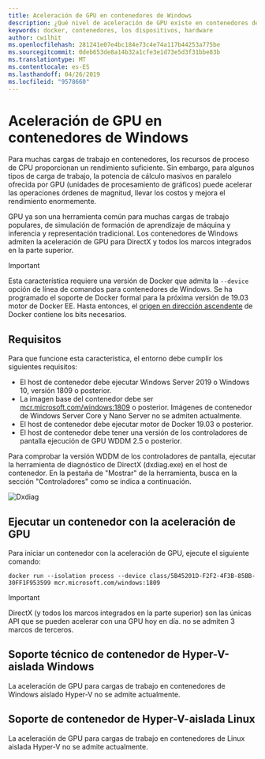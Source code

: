```yaml
---
title: Aceleración de GPU en contenedores de Windows
description: ¿Qué nivel de aceleración de GPU existe en contenedores de Windows
keywords: docker, contenedores, los dispositivos, hardware
author: cwilhit
ms.openlocfilehash: 281241e07e4bc184e73c4e74a117b44253a775be
ms.sourcegitcommit: 0deb653de8a14b32a1cfe3e1d73e5d3f31bbe83b
ms.translationtype: MT
ms.contentlocale: es-ES
ms.lasthandoff: 04/26/2019
ms.locfileid: "9578660"
---
```

# <a name="gpu-acceleration-in-windows-containers"></a>Aceleración de GPU en contenedores de Windows

Para muchas cargas de trabajo en contenedores, los recursos de proceso de CPU proporcionan un rendimiento suficiente. Sin embargo, para algunos tipos de carga de trabajo, la potencia de cálculo masivos en paralelo ofrecida por GPU (unidades de procesamiento de gráficos) puede acelerar las operaciones órdenes de magnitud, llevar los costos y mejora el rendimiento enormemente.

GPU ya son una herramienta común para muchas cargas de trabajo populares, de simulación de formación de aprendizaje de máquina y inferencia y representación tradicional. Los contenedores de Windows admiten la aceleración de GPU para DirectX y todos los marcos integrados en la parte superior.

> [!IMPORTANT]
> Esta característica requiere una versión de Docker que admita la `--device` opción de línea de comandos para contenedores de Windows. Se ha programado el soporte de Docker formal para la próxima versión de 19.03 motor de Docker EE. Hasta entonces, el [origen en dirección ascendente](https://master.dockerproject.org/) de Docker contiene los bits necesarios.

## <a name="requirements"></a>Requisitos

Para que funcione esta característica, el entorno debe cumplir los siguientes requisitos:

- El host de contenedor debe ejecutar Windows Server 2019 o Windows 10, versión 1809 o posterior.
- La imagen base del contenedor debe ser [mcr.microsoft.com/windows:1809](https://hub.docker.com/_/microsoft-windowsfamily-windows) o posterior. Imágenes de contenedor de Windows Server Core y Nano Server no se admiten actualmente.
- El host de contenedor debe ejecutar motor de Docker 19.03 o posterior.
- El host de contenedor debe tener una versión de los controladores de pantalla ejecución de GPU WDDM 2.5 o posterior.

Para comprobar la versión WDDM de los controladores de pantalla, ejecutar la herramienta de diagnóstico de DirectX (dxdiag.exe) en el host de contenedor. En la pestaña de "Mostrar" de la herramienta, busca en la sección "Controladores" como se indica a continuación.

![Dxdiag](media/dxdiag.png)

## <a name="run-a-container-with-gpu-acceleration"></a>Ejecutar un contenedor con la aceleración de GPU

Para iniciar un contenedor con la aceleración de GPU, ejecute el siguiente comando:

```shell
docker run --isolation process --device class/5B45201D-F2F2-4F3B-85BB-30FF1F953599 mcr.microsoft.com/windows:1809
```

> [!IMPORTANT]
> DirectX (y todos los marcos integrados en la parte superior) son las únicas API que se pueden acelerar con una GPU hoy en día. no se admiten 3 marcos de terceros.

## <a name="hyper-v-isolated-windows-container-support"></a>Soporte técnico de contenedor de Hyper-V-aislada Windows

La aceleración de GPU para cargas de trabajo en contenedores de Windows aislado Hyper-V no se admite actualmente.

## <a name="hyper-v-isolated-linux-container-support"></a>Soporte de contenedor de Hyper-V-aislada Linux

La aceleración de GPU para cargas de trabajo en contenedores de Linux aislada Hyper-V no se admite actualmente.
